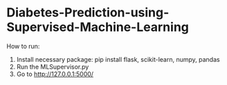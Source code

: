 # Diabetes-Prediction-using-Supervised-Machine-Learning
How to run: 
1. Install necessary package: pip install flask, scikit-learn, numpy, pandas
2. Run the MLSupervisor.py
3. Go to http://127.0.0.1:5000/
